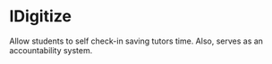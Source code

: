 # IDigitize
Allow students to self check-in saving tutors time. Also, serves as an accountability system.
